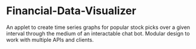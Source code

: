 # Financial-Data-Visualizer


An applet to create time series graphs for popular stock picks over a given interval through the medium of an interactable chat bot. Modular design to work with multiple APIs and clients.
